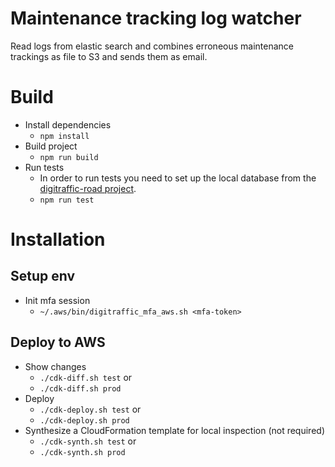 # Maintenance tracking log watcher

Read logs from elastic search and combines erroneous maintenance trackings as file to S3 and sends them as email.  

# Build

* Install dependencies 
    * `npm install` 
* Build project
    * `npm run build`
* Run tests
    * In order to run tests you need to set up the local database from the [digitraffic-road project](https://github.com/tmfg/digitraffic-road/tree/develop/dbroad).
    * `npm run test` 

# Installation

## Setup env

* Init mfa session
    * `~/.aws/bin/digitraffic_mfa_aws.sh <mfa-token>`  

## Deploy to AWS

* Show changes
    * `./cdk-diff.sh test` or 
    * `./cdk-diff.sh prod` 
* Deploy
    * `./cdk-deploy.sh test` or 
    * `./cdk-deploy.sh prod`
* Synthesize a CloudFormation template for local inspection (not required)
    * `./cdk-synth.sh test` or
    * `./cdk-synth.sh prod` 


